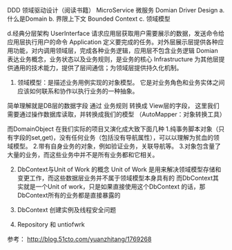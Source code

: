 DDD 领域驱动设计（阅读书籍）    MicroService 微服务
Domian Driver Design
a. 什么是Domain
b. 界限上下文 Bounded Context
c. 领域模型

d.经典分层架构
UserInterface   请求应用层获取用户需要展示的数据，发送命令给应用层执行用户的命令
Application     定义要完成的任务。对外层展示层提供各种应用功能，对内调用领域层，完成各种业务逻辑，应用层不包含业务逻辑
Domian          表达业务概念，业务状态以及业务规则，是业务的核心
Infrastructure  为其他层提供通用的技术能力，提供了层间通信；为领域层提供持久化机制。

1. 领域模型：是描述业务用例实现的对象模型。
它是对业务角色和业务实体之间应该如何联系和协作以执行业务的一种抽象。

简单理解就是DB层的数据字段 通过 业务规则 转换成 View层的字段，
这里我们需要通过操作数据库读取，并转换成我们的模型  （AutoMapper：对象转换工具）

而DomainObject  在我们实际的项目又演化成大致下面几种
1.纯事务脚本对象（只有字段的set,get)，没有任何业务（包括没有导航属性），可以以理解为贫血的领域模型。
2.带有自身业务的对象，例如验证业务，关联导航等。
3.对象包含量了大量的业务，而这些业务中并不是所有业务都和它相关。

2. DbContext与Unit of Work 的概念
Unit of Work 是用来解决领域模型存储和变更工作，而这些数据层业务并不属于领域模型本身具有的
而DbContext其实就是一个Unit of work，只是如果直接使用这个DbContext 的话，那DbContext所有的业务都是直接暴露的

3. DbContext 创建实例及线程安全问题

4. Repository 和 untiofwrk


参考：
http://blog.51cto.com/yuanzhitang/1769268



